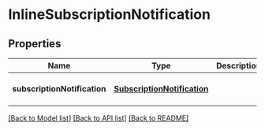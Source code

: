 # InlineSubscriptionNotification
## Properties

Name | Type | Description | Notes
------------ | ------------- | ------------- | -------------
**subscriptionNotification** | [**SubscriptionNotification**](SubscriptionNotification.md) |  | [optional] [default to null]

[[Back to Model list]](../README.md#documentation-for-models) [[Back to API list]](../README.md#documentation-for-api-endpoints) [[Back to README]](../README.md)

